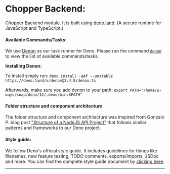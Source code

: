 Chopper Backend:
===

Chopper Backend module. It is built using [deno.land][1]. 
(A secure runtime for JavaScript and TypeScript.)

#### Available Commands/Tasks:

We use [Denon][4] as our task runner for Deno.
Please run the command [`denon`][4] to view the list of available commands/tasks.   

**Installing Denon:**

To install simply run:
`deno install -qAf --unstable https://deno.land/x/denon@2.4.0/denon.ts`

Afterwards, make sure you add denon to your path:
`export PATH="/home/u-ways/snap/deno/12/.deno/bin:$PATH"`

#### Folder structure and component architecture

The folder structure and component architecture was inspired from Gonzalo P. 
blog post ["Structure of a NodeJS API Project"][3] that follows similar patterns 
and frameworks to our Deno project.

#### Style guide:

We follow Deno's official style guide. It includes guidelines for things like 
filenames, new feature testing, TODO comments, exports/imports, JSDoc and more.
You can find the complete style guide document by [clicking here][2].

___

[1]:https://deno.land/
[2]:https://deno.land/manual/contributing/style_guide
[3]:https://medium.com/codebase/structure-of-a-nodejs-api-project-cdecb46ef3f8
[4]:https://github.com/denosaurs/denon